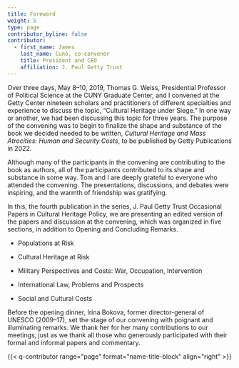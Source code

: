 ```yaml
---
title: Foreword
weight: 5
type: page
contributor_byline: false
contributor:
  - first_name: James
    last_name: Cuno, co-convenor
    title: President and CEO
    affiliation: J. Paul Getty Trust
---
```


Over three days, May 8–10, 2019, Thomas G. Weiss, Presidential Professor of Political Science at the CUNY Graduate Center, and I convened at the Getty Center nineteen scholars and practitioners of different specialties and experience to discuss the topic, “Cultural Heritage under Siege.” In one way or another, we had been discussing this topic for three years. The purpose of the convening was to begin to finalize the shape and substance of the book we decided needed to be written, *Cultural Heritage and Mass Atrocities: Human and Security Costs*, to be published by Getty Publications in 2022.

Although many of the participants in the convening are contributing to the book as authors, all of the participants contributed to its shape and substance in some way. Tom and I are deeply grateful to everyone who attended the convening. The presentations, discussions, and debates were inspiring, and the warmth of friendship was gratifying.

In this, the fourth publication in the series, J. Paul Getty Trust Occasional Papers in Cultural Heritage Policy, we are presenting an edited version of the papers and discussion at the convening, which was organized in five sections, in addition to Opening and Concluding Remarks.

- Populations at Risk

- Cultural Heritage at Risk

- Military Perspectives and Costs: War, Occupation, Intervention

- International Law, Problems and Prospects

- Social and Cultural Costs

Before the opening dinner, Irina Bokova, former director-general of UNESCO (2009–17), set the stage of our convening with poignant and illuminating remarks. We thank her for her many contributions to our meetings, just as we thank all those who generously participated with their formal and informal papers and commentary.

{{< q-contributor range="page" format="name-title-block" align="right" >}}
